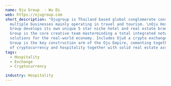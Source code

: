 ```yaml
---
name: Oju Group  - Wu Di
web: https://ojugroup.com
short_description: "Ojugroup is Thailand based global conglomerate consisting of
  multiple businesses mainly operating in travel and tourism. \nOju Hospitality
  Group develops its own unique 5 star niche hotel and real estate brands. Oju Coin
  Group is the core creative team masterminding a total integrated network of blockchain
  solutions for the real-world economy. Includes OjuX a crypto exchange. Oju Development
  Group is the key construction arm of the Oju Empire, cementing together the worlds
  of cryptocurrency and hospitality together with solid real estate assets. "
tags:
  - Hospitality
  - Exchange
  - Cryptocurrency

industry: Hospitality
---
```

